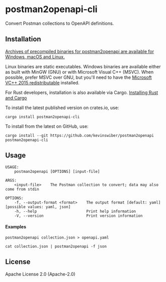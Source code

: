 # postman2openapi-cli

Convert Postman collections to OpenAPI definitions.

## Installation

[Archives of precompiled binaries for postman2openapi are available for Windows,
macOS and Linux.](https://github.com/kevinswiber/postman2openapi/releases)

Linux binaries are static executables. Windows binaries are available either as
built with MinGW (GNU) or with Microsoft Visual C++ (MSVC). When possible,
prefer MSVC over GNU, but you'll need to have the [Microsoft VC++ 2015
redistributable](https://www.microsoft.com/en-us/download/details.aspx?id=48145)
installed.

For Rust developers, installation is also available via Cargo. [Installing Rust and Cargo](https://doc.rust-lang.org/cargo/getting-started/installation.html)

To install the latest published version on crates.io, use:

```
cargo install postman2openapi-cli
```

To install from the latest on GitHub, use:

```
cargo install --git https://github.com/kevinswiber/postman2openapi postman2openapi-cli
```

## Usage

```
USAGE:
    postman2openapi [OPTIONS] [input-file]

ARGS:
    <input-file>    The Postman collection to convert; data may also come from stdin

OPTIONS:
    -f, --output-format <format>    The output format [default: yaml] [possible values: yaml, json]
    -h, --help                      Print help information
    -V, --version                   Print version information
```

#### Examples

```
postman2openapi collection.json > openapi.yaml
```

```
cat collection.json | postman2openapi -f json
```

## License

Apache License 2.0 (Apache-2.0)
